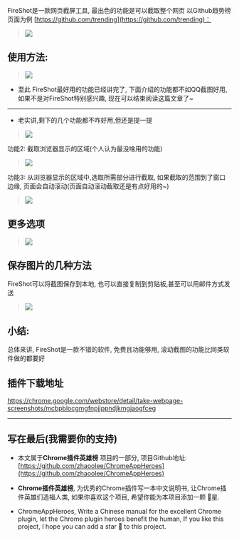 FireShot是一款网页截屏工具, 最出色的功能是可以截取整个网页
以Github趋势榜页面为例 [https://github.com/trending](https://github.com/trending)：
> ![](https://upload-images.jianshu.io/upload_images/3203841-87df89d67e5acf3c.png?imageMogr2/auto-orient/strip%7CimageView2/2/w/1240)

## 使用方法:
> ![](https://upload-images.jianshu.io/upload_images/3203841-ed0e7dd117790d86.gif?imageMogr2/auto-orient/strip)

- 至此 FireShot最好用的功能已经讲完了, 下面介绍的功能都不如QQ截图好用, 如果不是对FireShot特别感兴趣, 现在可以结束阅读这篇文章了~
---
-  老实讲,剩下的几个功能都不咋好用,但还是提一提

> ![](https://upload-images.jianshu.io/upload_images/3203841-c5fc1a40984ac673.png?imageMogr2/auto-orient/strip%7CimageView2/2/w/1240)


功能2: 截取浏览器显示的区域(个人认为最没啥用的功能)
> ![](https://upload-images.jianshu.io/upload_images/3203841-25f640933b46aacc.gif?imageMogr2/auto-orient/strip)

功能3: 从浏览器显示的区域中,选取所需部分进行截取, 如果截取的范围到了窗口边缘, 页面会自动滚动(页面自动滚动截取还是有点好用的~)
> ![](https://upload-images.jianshu.io/upload_images/3203841-ea9d345ca0b0391b.gif?imageMogr2/auto-orient/strip)


## 更多选项

> ![](https://upload-images.jianshu.io/upload_images/3203841-799f9bf6a93013bf.png?imageMogr2/auto-orient/strip%7CimageView2/2/w/1240)

## 保存图片的几种方法
FireShot可以将截图保存到本地, 也可以直接复制到剪贴板,甚至可以用邮件方式发送
> ![](https://upload-images.jianshu.io/upload_images/3203841-f8982b94feb36faf.png?imageMogr2/auto-orient/strip%7CimageView2/2/w/1240)


## 小结:

总体来讲, FireShot是一款不错的软件, 免费且功能够用, 滚动截图的功能比同类软件做的都要好

## 插件下载地址

https://chrome.google.com/webstore/detail/take-webpage-screenshots/mcbpblocgmgfnpjjppndjkmgjaogfceg

---

## 写在最后(我需要你的支持)
- 本文属于**Chrome插件英雄榜** 项目的一部分, 项目Github地址: [https://github.com/zhaoolee/ChromeAppHeroes](https://github.com/zhaoolee/ChromeAppHeroes)

- **Chrome插件英雄榜**, 为优秀的Chrome插件写一本中文说明书, 让Chrome插件英雄们造福人类, 如果你喜欢这个项目, 希望你能为本项目添加一颗 🌟星.

- ChromeAppHeroes, Write a Chinese manual for the excellent Chrome plugin, let the Chrome plugin heroes benefit the human, If you like this project, I hope you can add a star 🌟 to this project.




